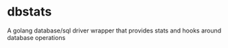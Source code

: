 # dbstats
A golang database/sql driver wrapper that provides stats and hooks around database operations
